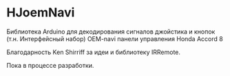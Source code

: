 # HJoemNavi

Библиотека Arduino для декодирования сигналов джойстика и кнопок (т.н. Интерфейсный набор)
OEM-navi панели управления Honda Accord 8

Благодарность Ken Shirriff за идеи и библиотеку IRRemote.


Пока в процессе разработки.